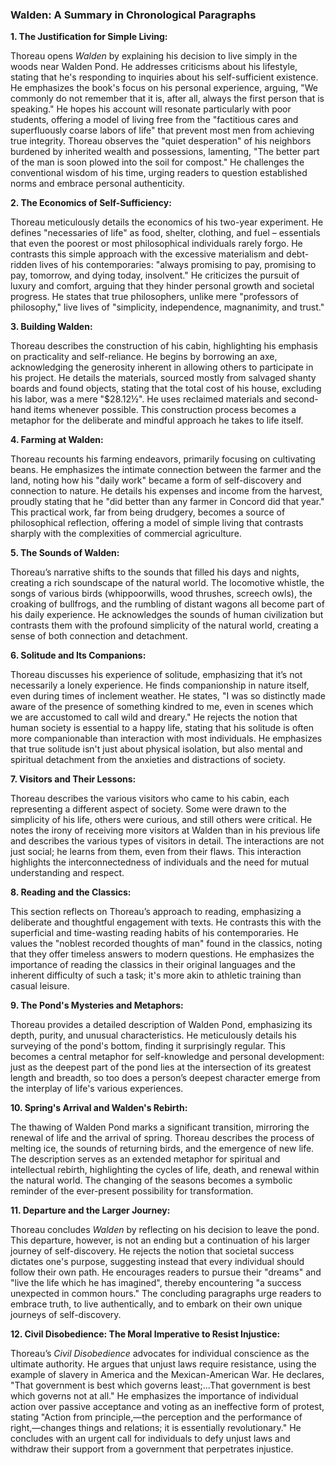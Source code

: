 ### Walden: A Summary in Chronological Paragraphs

**1. The Justification for Simple Living:**

Thoreau opens *Walden* by explaining his decision to live simply in the woods near Walden Pond. He addresses criticisms about his lifestyle, stating that he's responding to inquiries about his self-sufficient existence.  He emphasizes the book's focus on his personal experience, arguing, "We commonly do not remember that it is, after all, always the first person that is speaking." He hopes his account will resonate particularly with poor students, offering a model of living free from the "factitious cares and superfluously coarse labors of life" that prevent most men from achieving true integrity. Thoreau observes the "quiet desperation" of his neighbors burdened by inherited wealth and possessions, lamenting, "The better part of the man is soon plowed into the soil for compost."  He challenges the conventional wisdom of his time, urging readers to question established norms and embrace personal authenticity.


**2.  The Economics of Self-Sufficiency:**

Thoreau meticulously details the economics of his two-year experiment. He defines "necessaries of life" as food, shelter, clothing, and fuel – essentials that even the poorest or most philosophical individuals rarely forgo.  He contrasts this simple approach with the excessive materialism and debt-ridden lives of his contemporaries:  "always promising to pay, promising to pay, tomorrow, and dying today, insolvent." He criticizes the pursuit of luxury and comfort, arguing that they hinder personal growth and societal progress. He states that true philosophers, unlike mere "professors of philosophy," live lives of "simplicity, independence, magnanimity, and trust."


**3. Building Walden:**

Thoreau describes the construction of his cabin, highlighting his emphasis on practicality and self-reliance. He begins by borrowing an axe, acknowledging the generosity inherent in allowing others to participate in his project. He details the materials, sourced mostly from salvaged shanty boards and found objects, stating that the total cost of his house, excluding his labor, was a mere "$28.12½".  He uses reclaimed materials and second-hand items whenever possible. This construction process becomes a metaphor for the deliberate and mindful approach he takes to life itself.


**4. Farming at Walden:**

Thoreau recounts his farming endeavors, primarily focusing on cultivating beans.  He emphasizes the intimate connection between the farmer and the land, noting how his "daily work" became a form of self-discovery and connection to nature. He details his expenses and income from the harvest, proudly stating that he "did better than any farmer in Concord did that year." This practical work, far from being drudgery, becomes a source of philosophical reflection, offering a model of simple living that contrasts sharply with the complexities of commercial agriculture.


**5. The Sounds of Walden:**

Thoreau’s narrative shifts to the sounds that filled his days and nights, creating a rich soundscape of the natural world. The locomotive whistle, the songs of various birds (whippoorwills, wood thrushes, screech owls), the croaking of bullfrogs, and the rumbling of distant wagons all become part of his daily experience. He acknowledges the sounds of human civilization but contrasts them with the profound simplicity of the natural world, creating a sense of both connection and detachment.


**6. Solitude and Its Companions:**

Thoreau discusses his experience of solitude, emphasizing that it’s not necessarily a lonely experience. He finds companionship in nature itself, even during times of inclement weather.  He states, "I was so distinctly made aware of the presence of something kindred to me, even in scenes which we are accustomed to call wild and dreary." He rejects the notion that human society is essential to a happy life, stating that his solitude is often more companionable than interaction with most individuals.  He emphasizes that true solitude isn't just about physical isolation, but also mental and spiritual detachment from the anxieties and distractions of society.


**7.  Visitors and Their Lessons:**

Thoreau describes the various visitors who came to his cabin, each representing a different aspect of society.  Some were drawn to the simplicity of his life, others were curious, and still others were critical.   He notes the irony of receiving more visitors at Walden than in his previous life and describes the various types of visitors in detail. The interactions are not just social; he learns from them, even from their flaws.  This interaction highlights the interconnectedness of individuals and the need for mutual understanding and respect.


**8. Reading and the Classics:**

This section reflects on Thoreau’s approach to reading, emphasizing a deliberate and thoughtful engagement with texts. He contrasts this with the superficial and time-wasting reading habits of his contemporaries. He values the "noblest recorded thoughts of man" found in the classics, noting that they offer timeless answers to modern questions.  He emphasizes the importance of reading the classics in their original languages and the inherent difficulty of such a task; it's more akin to athletic training than casual leisure.


**9. The Pond's Mysteries and Metaphors:**

Thoreau provides a detailed description of Walden Pond, emphasizing its depth, purity, and unusual characteristics. He meticulously details his surveying of the pond's bottom, finding it surprisingly regular. This becomes a central metaphor for self-knowledge and personal development: just as the deepest part of the pond lies at the intersection of its greatest length and breadth, so too does a person’s deepest character emerge from the interplay of life's various experiences.


**10.  Spring's Arrival and Walden's Rebirth:**

The thawing of Walden Pond marks a significant transition, mirroring the renewal of life and the arrival of spring.  Thoreau describes the process of melting ice, the sounds of returning birds, and the emergence of new life. The description serves as an extended metaphor for spiritual and intellectual rebirth, highlighting the cycles of life, death, and renewal within the natural world.  The changing of the seasons becomes a symbolic reminder of the ever-present possibility for transformation.


**11.  Departure and the Larger Journey:**

Thoreau concludes *Walden* by reflecting on his decision to leave the pond. This departure, however, is not an ending but a continuation of his larger journey of self-discovery. He rejects the notion that societal success dictates one's purpose, suggesting instead that every individual should follow their own path.  He encourages readers to pursue their "dreams" and "live the life which he has imagined", thereby encountering "a success unexpected in common hours."  The concluding paragraphs urge readers to embrace truth, to live authentically, and to embark on their own unique journeys of self-discovery.

**12. Civil Disobedience: The Moral Imperative to Resist Injustice:**

Thoreau’s *Civil Disobedience* advocates for individual conscience as the ultimate authority. He argues that unjust laws require resistance, using the example of slavery in America and the Mexican-American War. He declares,  "That government is best which governs least;...That government is best which governs not at all."  He emphasizes the importance of individual action over passive acceptance and voting as an ineffective form of protest, stating "Action from principle,—the perception and the performance of right,—changes things and relations; it is essentially revolutionary." He concludes with an urgent call for individuals to defy unjust laws and withdraw their support from a government that perpetrates injustice.

